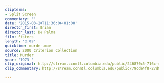 ```yaml
---
clipterms:
- Split Screen
commentary: ''
date: '2015-03-20T11:36:06+01:00'
director_first: Brian
director_last: De Palma
film: Sisters
length: '2:05'
quicktime: murder.mov
source: 2000 Criterion Collection
title: Murder
year: '1973 '
clip_original: http://stream.ccnmtl.columbia.edu/public/246870c6-716c-4e3f-8ed1-d713b54d93fa-045_sisters_FLG-mp4-aac-480w-850kbps-ffmpeg.mp4
clip_commentary: http://stream.ccnmtl.columbia.edu/public/79cde4f8-27d9-4513-b526-9d1656f5b31b-045_sisters_commentary_FLG-mp4-aac-480w-850kbps-ffmpeg.mp4

---
```

